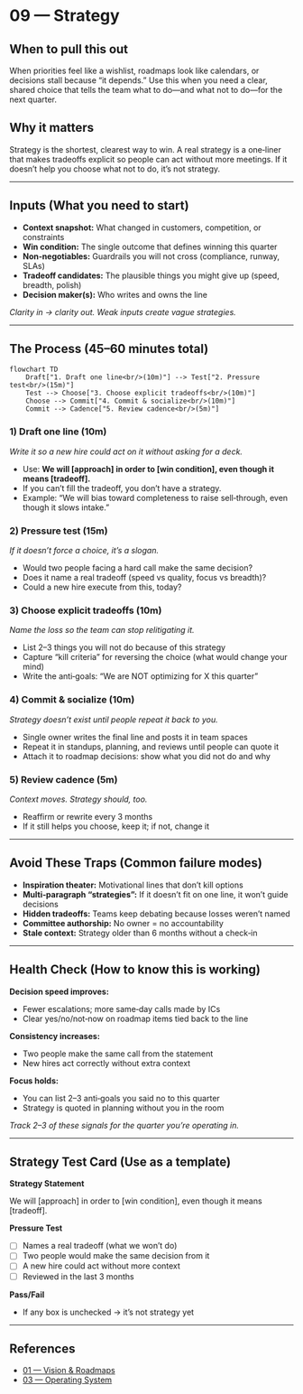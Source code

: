 # 09 — Strategy

## When to pull this out

When priorities feel like a wishlist, roadmaps look like calendars, or decisions stall because “it depends.” Use this when you need a clear, shared choice that tells the team what to do—and what not to do—for the next quarter.

## Why it matters

Strategy is the shortest, clearest way to win. A real strategy is a one‑liner that makes tradeoffs explicit so people can act without more meetings. If it doesn’t help you choose what not to do, it’s not strategy.

---

## Inputs (What you need to start)

- **Context snapshot:** What changed in customers, competition, or constraints
- **Win condition:** The single outcome that defines winning this quarter
- **Non‑negotiables:** Guardrails you will not cross (compliance, runway, SLAs)
- **Tradeoff candidates:** The plausible things you might give up (speed, breadth, polish)
- **Decision maker(s):** Who writes and owns the line

_Clarity in → clarity out. Weak inputs create vague strategies._

---

## The Process (45–60 minutes total)

```mermaid
flowchart TD
    Draft["1. Draft one line<br/>(10m)"] --> Test["2. Pressure test<br/>(15m)"]
    Test --> Choose["3. Choose explicit tradeoffs<br/>(10m)"]
    Choose --> Commit["4. Commit & socialize<br/>(10m)"]
    Commit --> Cadence["5. Review cadence<br/>(5m)"]
```

### 1) Draft one line (10m)

_Write it so a new hire could act on it without asking for a deck._

- Use: **We will [approach] in order to [win condition], even though it means [tradeoff].**
- If you can’t fill the tradeoff, you don’t have a strategy.
- Example: “We will bias toward completeness to raise sell‑through, even though it slows intake.”

### 2) Pressure test (15m)

_If it doesn’t force a choice, it’s a slogan._

- Would two people facing a hard call make the same decision?
- Does it name a real tradeoff (speed vs quality, focus vs breadth)?
- Could a new hire execute from this, today?

### 3) Choose explicit tradeoffs (10m)

_Name the loss so the team can stop relitigating it._

- List 2–3 things you will not do because of this strategy
- Capture “kill criteria” for reversing the choice (what would change your mind)
- Write the anti‑goals: “We are NOT optimizing for X this quarter”

### 4) Commit & socialize (10m)

_Strategy doesn’t exist until people repeat it back to you._

- Single owner writes the final line and posts it in team spaces
- Repeat it in standups, planning, and reviews until people can quote it
- Attach it to roadmap decisions: show what you did not do and why

### 5) Review cadence (5m)

_Context moves. Strategy should, too._

- Reaffirm or rewrite every 3 months
- If it still helps you choose, keep it; if not, change it

---

## Avoid These Traps (Common failure modes)

- **Inspiration theater:** Motivational lines that don’t kill options
- **Multi‑paragraph “strategies”:** If it doesn’t fit on one line, it won’t guide decisions
- **Hidden tradeoffs:** Teams keep debating because losses weren’t named
- **Committee authorship:** No owner = no accountability
- **Stale context:** Strategy older than 6 months without a check‑in

---

## Health Check (How to know this is working)

**Decision speed improves:**

- Fewer escalations; more same‑day calls made by ICs
- Clear yes/no/not‑now on roadmap items tied back to the line

**Consistency increases:**

- Two people make the same call from the statement
- New hires act correctly without extra context

**Focus holds:**

- You can list 2–3 anti‑goals you said no to this quarter
- Strategy is quoted in planning without you in the room

_Track 2–3 of these signals for the quarter you’re operating in._

---

## Strategy Test Card (Use as a template)

**Strategy Statement**

We will [approach] in order to [win condition], even though it means [tradeoff].

**Pressure Test**

- [ ] Names a real tradeoff (what we won’t do)
- [ ] Two people would make the same decision from it
- [ ] A new hire could act without more context
- [ ] Reviewed in the last 3 months

**Pass/Fail**

- If any box is unchecked → it’s not strategy yet

---

## References

- [01 — Vision & Roadmaps](./01-vision-roadmaps.md)
- [03 — Operating System](./03-operating-system.md)
